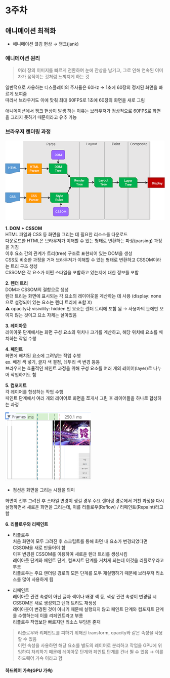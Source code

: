 # 3주차

## 애니메이션 최적화

- 애니메이션 끊김 현상 → 쟁크(jank)

### 애니메이션 원리

> 여러 장의 이미지를 빠르게 전환하여 눈에 잔상을 남기고, 그로 인해 연속된 이미자가 움직이는 것처럼 느껴지게 하는 것

일반적으로 사용하는 디스플레이의 주사율은 60Hz → 1초에 60장의 정지된 화면을 빠르게 보여줌 <br/>
따라서 브라우저도 이에 맞춰 최대 60FPS로 1초에 60장의 화면을 새로 그림

애니메이션에서 쟁크 현상이 발생 하는 이유는 브라우저가 정상적으로 60FPS로 화면을 그리지 못하기 때문이라고 유추 가능

### 브라우저 렌더링 과정

![Alt text](image.png)

**1. DOM + CSSOM** <br/>
HTML 파일과 CSS 등 화면을 그리는 데 필요한 리소스를 다운로드 <br/>
다운로드한 HTML은 브라우저가 이해할 수 있는 형태로 변환하는 파싱(parsing) 과정을 거침 <br/>
이후 요소 간의 관계가 트리(tree) 구조로 표현되어 있는 DOM을 생성 <br/>
CSS도 비슷한 과정을 거쳐 브라우저가 이해할 수 있는 형태로 변환하고 CSSOM이라는 트리 구조 생성 <br/>
CSSOM은 각 요소가 어떤 스타일을 포함하고 있는지에 대한 정보를 포함 <br/>

**2. 렌더 트리** <br/>
DOM과 CSSOM의 결합으로 생성 <br/>
렌더 트리는 화면에 표시되는 각 요소의 레이아웃을 계산하는 데 사용 (display: none으로 설정되어 있는 요소는 렌더 트리에 포함 X) <br/>
⚠️ opacity나 visivility: hidden 인 요쇼는 렌더 트리에 포함 됨 → 사용자의 눈에만 보이지 않는 것이고 요소 자체는 살아있음 <br/>

**3. 레이아웃** <br/>
레이아웃 단계에서는 화면 구성 요소의 위치나 크기를 계산하고, 해당 위치에 요소를 배치하는 작업 수행

**4. 페인트** <br/>
화면에 배치된 요소에 그려넣는 작업 수행 <br/>
ex. 배경 색 넣기, 글자 색 결정, 테두리 색 변경 등등 <br/>
브라우저는 효율적인 페인트 과정을 위해 구성 요소를 여러 개의 레이어(layer)로 나누어 작업하기도 함 <br/>

**5. 컴포지트** <br/>
각 레이어를 합성하는 작업 수행 <br/>
페인트 단계에서 여러 개의 레이어로 화면을 쪼개서 그린 후 레이어들을 하나로 합성하는 과정 <br/>

![Alt text](image-1.png)

- 점선은 화면을 그리는 시점을 의미

화면이 전부 그려진 후 스타일 변경이 생길 경우 주요 렌더링 경로에서 거친 과정을 다시 실행하면서 새로운 화면을 그리는데, 이를 리플로우(Reflow) / 리페인트(Repaint)라고 함

**6. 리플로우와 리페인트** <br/>

- 리플로우 <br/>
  처음 화면이 모두 그려진 후 스크립트를 통해 화면 내 요소가 변경되었다면 CSSOM을 새로 만들어야 함 <br/>
  이후 변경된 CSSOM를 이용하여 새로운 렌더 트리를 생성시킴 <br/>
  레이아웃 단계와 페인트 단계, 컴포지트 단계를 거치게 되는데 이것을 리플로우라고 부름 <br/>
  리플로우는 주요 렌더링 경로의 모든 단계를 모두 재실행하기 때문에 브라우저 리소스를 많이 사용하게 됨 <br/>

- 리페인트 <br/>
  레이아웃 관련 속성이 아닌 글자 색이나 배경 색 등, 색상 관련 속성이 변경될 시 CSSOM은 새로 생성되고 렌더 트리도 재생성 <br/>
  레이아웃이 변경된 것이 아니기 때문에 실행되지 않고 페인트 단계와 컴포지트 단계를 수행하는데 이를 리페인트라고 부름 <br/>
  리플로우 작업보단 빠르지만 리소스 부담은 존재 <br/>

> 리플로우와 리페인트를 피하기 위해선 transform, opacity와 같은 속성을 사용할 수 있음 <br/>
> 이런 속성을 사용하면 해당 요소를 별도의 레이어로 분리하고 작업을 GPU에 위임하여 처리하기 때문에 레이아웃 단계와 페인트 단계를 건너 뛸 수 있음 → 이를 하드웨어 가속 이라고 함

#### 하드웨어 가속(GPU 가속)
